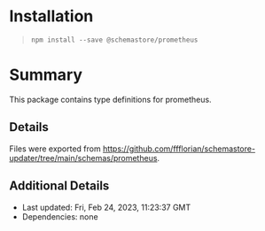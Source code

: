 # Installation
> `npm install --save @schemastore/prometheus`

# Summary
This package contains type definitions for prometheus.

## Details
Files were exported from https://github.com/ffflorian/schemastore-updater/tree/main/schemas/prometheus.

## Additional Details
* Last updated: Fri, Feb 24, 2023, 11:23:37 GMT
* Dependencies: none
